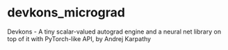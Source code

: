 # devkons_micrograd
Devkons - A tiny scalar-valued autograd engine and a neural net library on top of it with PyTorch-like API, by Andrej Karpathy
